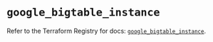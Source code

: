 # `google_bigtable_instance`

Refer to the Terraform Registry for docs: [`google_bigtable_instance`](https://registry.terraform.io/providers/hashicorp/google/5.32.0/docs/resources/bigtable_instance).
